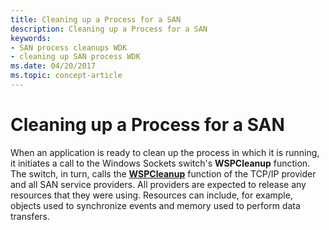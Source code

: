 ```yaml
---
title: Cleaning up a Process for a SAN
description: Cleaning up a Process for a SAN
keywords:
- SAN process cleanups WDK
- cleaning up SAN process WDK
ms.date: 04/20/2017
ms.topic: concept-article
---
```


# Cleaning up a Process for a SAN





When an application is ready to clean up the process in which it is running, it initiates a call to the Windows Sockets switch's **WSPCleanup** function. The switch, in turn, calls the [**WSPCleanup**](/previous-versions/windows/hardware/network/ff566270(v=vs.85)) function of the TCP/IP provider and all SAN service providers. All providers are expected to release any resources that they were using. Resources can include, for example, objects used to synchronize events and memory used to perform data transfers.

 


